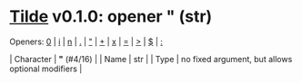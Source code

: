 
# [Tilde](./README.md) v0.1.0: opener " (str)

Openers: [0](./num.md) | [i](./inp.md) | [n](./seq.md) | [.](./more.md) | ["](./str.md) | [+](./plus.md) | [x](./x.md) | [=](./eq.md) | [>](./gt.md) | [$](./var.md) | [:](./forall.md)

| Character | **"** (#4/16) |
| Name | str |
| Type | no fixed argument, but allows optional modifiers |
